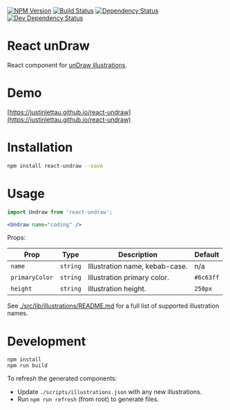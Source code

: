 [![NPM Version](https://badge.fury.io/js/react-undraw.svg)](https://badge.fury.io/js/react-undraw)
[![Build Status](https://travis-ci.org/justinlettau/react-undraw.svg?branch=master)](https://travis-ci.org/justinlettau/react-undraw)
[![Dependency Status](https://david-dm.org/justinlettau/react-undraw.svg)](https://david-dm.org/justinlettau/react-undraw)
[![Dev Dependency Status](https://david-dm.org/justinlettau/react-undraw/dev-status.svg)](https://david-dm.org/justinlettau/react-undraw?type=dev)

# React unDraw
React component for [unDraw illustrations](https://undraw.co/).

# Demo
[https://justinlettau.github.io/react-undraw](https://justinlettau.github.io/react-undraw)

# Installation
```bash
npm install react-undraw --save
```

# Usage
```jsx
import Undraw from 'react-undraw';

<Undraw name="coding" />
```

Props:

| Prop           | Type     | Description                    | Default   |
|----------------|----------|--------------------------------|-----------|
| `name`         | `string` | Illustration name, kebab-case. | n/a       |
| `primaryColor` | `string` | Illustration primary color.    | `#6c63ff` |
| `height`       | `string` | Illustration height.           | `250px`   |

See [./src/lib/illustrations/README.md](./src/lib/illustrations/README.md) for a full list of supported illustration names.

# Development
```
npm install
npm run build
```

To refresh the generated components:

- Update `./scripts/illustrations.json` with any new illustrations.
- Run `npm run refresh` (from root) to generate files.
